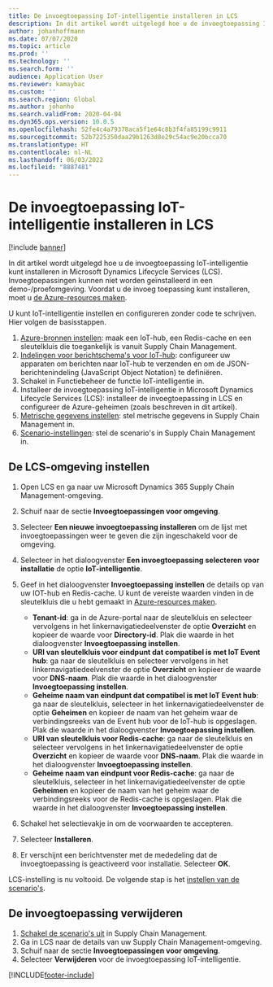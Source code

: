 ```yaml
---
title: De invoegtoepassing IoT-intelligentie installeren in LCS
description: In dit artikel wordt uitgelegd hoe u de invoegtoepassing IoT-intelligentie kunt installeren in Microsoft Dynamics Lifecycle Services (LCS).
author: johanhoffmann
ms.date: 07/07/2020
ms.topic: article
ms.prod: ''
ms.technology: ''
ms.search.form: ''
audience: Application User
ms.reviewer: kamaybac
ms.custom: ''
ms.search.region: Global
ms.author: johanho
ms.search.validFrom: 2020-04-04
ms.dyn365.ops.version: 10.0.5
ms.openlocfilehash: 52fe4c4a79378aca5f1e64c8b3f4fa85199c9911
ms.sourcegitcommit: 52b7225350daa29b1263d8e29c54ac9e20bcca70
ms.translationtype: HT
ms.contentlocale: nl-NL
ms.lasthandoff: 06/03/2022
ms.locfileid: "8887481"
---
```

# <a name="install-the-iot-intelligence-add-in-in-lcs"></a>De invoegtoepassing IoT-intelligentie installeren in LCS

[!include [banner](../../includes/banner.md)]

In dit artikel wordt uitgelegd hoe u de invoegtoepassing IoT-intelligentie kunt installeren in Microsoft Dynamics Lifecycle Services (LCS). Invoegtoepassingen kunnen niet worden geïnstalleerd in een demo-/proefomgeving. Voordat u de invoeg toepassing kunt installeren, moet u [de Azure-resources maken](iot-azure-setup.md).

U kunt IoT-intelligentie instellen en configureren zonder code te schrijven. Hier volgen de basisstappen.

1. [Azure-bronnen instellen](iot-azure-setup.md): maak een IoT-hub, een Redis-cache en een sleutelkluis die toegankelijk is vanuit Supply Chain Management.
2. [Indelingen voor berichtschema's voor IoT-hub](iot-schema-format.md): configureer uw apparaten om berichten naar IoT-hub te verzenden en om de JSON-berichtenindeling (JavaScript Object Notation) te definiëren.
3. Schakel in Functiebeheer de functie IoT-intelligentie in.
4. Installeer de invoegtoepassing IoT-intelligentie in Microsoft Dynamics Lifecycle Services (LCS): installeer de invoegtoepassing in LCS en configureer de Azure-geheimen (zoals beschreven in dit artikel).
5. [Metrische gegevens instellen](iot-metrics-setup.md): stel metrische gegevens in Supply Chain Management in.
6. [Scenario-instellingen](iot-scenario-setup.md): stel de scenario's in Supply Chain Management in.

## <a name="set-up-the-lcs-environment"></a>De LCS-omgeving instellen

1. Open LCS en ga naar uw Microsoft Dynamics 365 Supply Chain Management-omgeving.
2. Schuif naar de sectie **Invoegtoepassingen voor omgeving**.
3. Selecteer **Een nieuwe invoegtoepassing installeren** om de lijst met invoegtoepassingen weer te geven die zijn ingeschakeld voor de omgeving.
4. Selecteer in het dialoogvenster **Een invoegtoepassing selecteren voor installatie** de optie **IoT-intelligentie**.
5. Geef in het dialoogvenster **Invoegtoepassing instellen** de details op van uw IOT-hub en Redis-cache. U kunt de vereiste waarden vinden in de sleutelkluis die u hebt gemaakt in [Azure-resources maken](iot-azure-setup.md).

    + **Tenant-id**: ga in de Azure-portal naar de sleutelkluis en selecteer vervolgens in het linkernavigatiedeelvenster de optie **Overzicht** en kopieer de waarde voor **Directory-id**. Plak die waarde in het dialoogvenster **Invoegtoepassing instellen**.
    + **URI van sleutelkluis voor eindpunt dat compatibel is met IoT Event hub**: ga naar de sleutelkluis en selecteer vervolgens in het linkernavigatiedeelvenster de optie **Overzicht** en kopieer de waarde voor **DNS-naam**. Plak die waarde in het dialoogvenster **Invoegtoepassing instellen**.
    + **Geheime naam van eindpunt dat compatibel is met IoT Event hub**: ga naar de sleutelkluis, selecteer in het linkernavigatiedeelvenster de optie **Geheimen** en kopieer de naam van het geheim waar de verbindingsreeks van de Event hub voor de IoT-hub is opgeslagen. Plak die waarde in het dialoogvenster **Invoegtoepassing instellen**.
    + **URI van sleutelkluis voor Redis-cache**: ga naar de sleutelkluis en selecteer vervolgens in het linkernavigatiedeelvenster de optie **Overzicht** en kopieer de waarde voor **DNS-naam**. Plak die waarde in het dialoogvenster **Invoegtoepassing instellen**.
    + **Geheime naam van eindpunt voor Redis-cache**: ga naar de sleutelkluis, selecteer in het linkernavigatiedeelvenster de optie **Geheimen** en kopieer de naam van het geheim waar de verbindingsreeks voor de Redis-cache is opgeslagen. Plak die waarde in het dialoogvenster **Invoegtoepassing instellen**.

6. Schakel het selectievakje in om de voorwaarden te accepteren.
7. Selecteer **Installeren**.
8. Er verschijnt een berichtvenster met de mededeling dat de invoegtoepassing is geactiveerd voor installatie. Selecteer **OK**.

LCS-instelling is nu voltooid. De volgende stap is het [instellen van de scenario's](iot-scenario-setup.md).

## <a name="uninstall-the-add-in"></a><a id="uninstall-addin"></a>De invoegtoepassing verwijderen

1. [Schakel de scenario's uit](iot-scenario-setup.md#disable-a-scenario) in Supply Chain Management.
2. Ga in LCS naar de details van uw Supply Chain Management-omgeving.
3. Schuif naar de sectie **Invoegtoepassingen voor omgeving**.
4. Selecteer **Verwijderen** voor de invoegtoepassing IoT-intelligentie.


[!INCLUDE[footer-include](../../includes/footer-banner.md)]